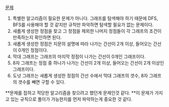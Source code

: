 [문제](https://school.programmers.co.kr/learn/courses/30/lessons/258711)

1. 특별한 알고리즘이 필요한 문제가 아니다. 그래프를 탐색해야 하기 때문에 DFS, BFS를 사용해야 할 것 같지만 규칙만 파악하면 탐색할 필요가 없는 문제이다.
2. 새롭게 생성한 정점을 찾고 그 정점을 제외한 나머지 정점들이 각 그래프의 조건이 만족하는지 확인하면 된다.
3. 새롭게 생성한 정점은 지문의 설명에 따라 나가는 간선이 2개 이상, 들어오는 간선이 0개인 정점이다.
4. 막대 그래프는 그래프의 마지막 정점이 나가는 간선이 0개인 그래프이다.
5. 8자 그래프는 정점 중 하나가 나가는 간선이 2개 이상, 들어오는 간선이 2개 이상인 그래프이다.
6. 도넛 그래프는 새롭게 생성한 정점의 간선 수에서 막대 그래프의 갯수, 8자 그래프의 갯수를 빼면 구할 수 있다.

**문제를 접하고 적당한 알고리즘을 찾으려고 했던게 문제인것 같다.
**이 문제가 가지고 있는 규칙으로 풀이가 가능한지를 먼저 파악하는게 중요한 것 같다.